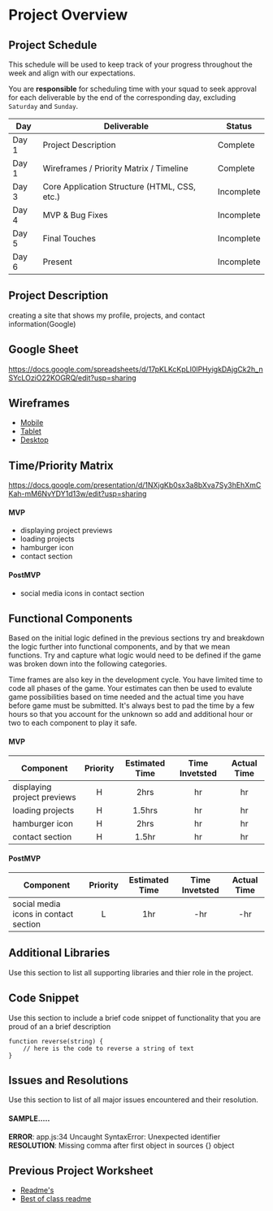 # Project Overview

## Project Schedule

This schedule will be used to keep track of your progress throughout the week and align with our expectations.  

You are **responsible** for scheduling time with your squad to seek approval for each deliverable by the end of the corresponding day, excluding `Saturday` and `Sunday`.

|  Day | Deliverable | Status
|---|---| ---|
|Day 1| Project Description | Complete
|Day 1| Wireframes / Priority Matrix / Timeline | Complete
|Day 3| Core Application Structure (HTML, CSS, etc.) | Incomplete
|Day 4| MVP & Bug Fixes | Incomplete
|Day 5| Final Touches | Incomplete
|Day 6| Present | Incomplete


## Project Description

creating a site that shows my profile, projects, and contact information(Google)

## Google Sheet

https://docs.google.com/spreadsheets/d/17pKLKcKpLI0lPHyigkDAjgCk2h_nSYcLOziO22KOGRQ/edit?usp=sharing

## Wireframes

- [Mobile](https://res.cloudinary.com/dqduwnrb1/image/upload/v1594523916/project_mobile_gm4vya.png)
- [Tablet](https://res.cloudinary.com/dqduwnrb1/image/upload/v1594523916/project_tablet_nv78m0.png)
- [Desktop](https://res.cloudinary.com/dqduwnrb1/image/upload/v1594523916/project_desktop_vvnkos.png)



## Time/Priority Matrix 
https://docs.google.com/presentation/d/1NXjgKb0sx3a8bXva7Sy3hEhXmCKah-mM6NvYDY1d13w/edit?usp=sharing

#### MVP 
- displaying project previews
- loading projects
- hamburger icon
- contact section

#### PostMVP 

- social media icons in contact section

## Functional Components

Based on the initial logic defined in the previous sections try and breakdown the logic further into functional components, and by that we mean functions.  Try and capture what logic would need to be defined if the game was broken down into the following categories.

Time frames are also key in the development cycle.  You have limited time to code all phases of the game.  Your estimates can then be used to evalute game possibilities based on time needed and the actual time you have before game must be submitted. It's always best to pad the time by a few hours so that you account for the unknown so add and additional hour or two to each component to play it safe.

#### MVP
| Component | Priority | Estimated Time | Time Invetsted | Actual Time |
| --- | :---: |  :---: | :---: | :---: |
| displaying project previews| H | 2hrs | hr | hr|
| loading projects | H | 1.5hrs | hr | hr|
| hamburger icon| H | 2hrs | hr | hr|
| contact section | H | 1.5hr| hr | hr |


#### PostMVP
| Component | Priority | Estimated Time | Time Invetsted | Actual Time |
| --- | :---: |  :---: | :---: | :---: |
| social media icons in contact section | L | 1hr | -hr | -hr|


## Additional Libraries
 Use this section to list all supporting libraries and thier role in the project. 

## Code Snippet

Use this section to include a brief code snippet of functionality that you are proud of an a brief description  

```
function reverse(string) {
	// here is the code to reverse a string of text
}
```

## Issues and Resolutions
 Use this section to list of all major issues encountered and their resolution.

#### SAMPLE.....
**ERROR**: app.js:34 Uncaught SyntaxError: Unexpected identifier                                
**RESOLUTION**: Missing comma after first object in sources {} object

## Previous Project Worksheet
 - [Readme's](https://github.com/jkeohan/fewd-class-repo/tree/master/final-project-worksheet/project-worksheet-examples)
 - [Best of class readme](https://github.com/jkeohan/fewd-class-repo/blob/master/final-project-worksheet/project-worksheet-examples/portfolio-gracie.md)
